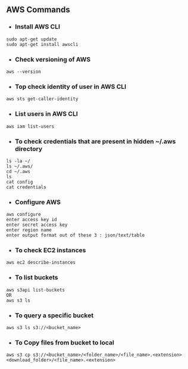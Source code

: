 ## AWS Commands

* ### Install AWS CLI
```
sudo apt-get update
sudo apt-get install awscli
```
* ### Check  versioning of AWS
`aws --version`

* ### Top check identity of user in AWS CLI
`aws sts get-caller-identity`

* ### List users in AWS CLI
`aws iam list-users`

* ### To check credentials that are present in hidden ~/.aws directory

```
ls -la ~/
ls ~/.aws/
cd ~/.aws
ls
cat config
cat credentials
```

* ### Configure AWS 
```
aws configure
enter access key id
enter secret access key
enter region name
enter output format out of these 3 : json/text/table
```

* ### To check EC2 instances
`aws ec2 describe-instances`

* ### To list buckets
```
aws s3api list-buckets
OR
aws s3 ls
```

* ### To query a specific bucket

`aws s3 ls s3://<bucket_name>`

* ### To Copy files from bucket to local

```
aws s3 cp s3://<bucket_name>/<folder_name>/<file_name>.<extension> <download_folder>/<file_name>.<extension>
```